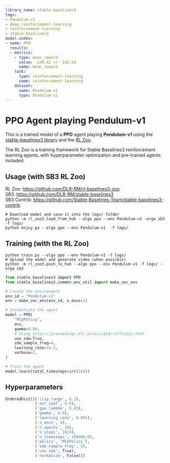 ```yaml
---
library_name: stable-baselines3
tags:
- Pendulum-v1
- deep-reinforcement-learning
- reinforcement-learning
- stable-baselines3
model-index:
- name: PPO
  results:
  - metrics:
    - type: mean_reward
      value: -230.42 +/- 142.54
      name: mean_reward
    task:
      type: reinforcement-learning
      name: reinforcement-learning
    dataset:
      name: Pendulum-v1
      type: Pendulum-v1
---
```


# **PPO** Agent playing **Pendulum-v1**
This is a trained model of a **PPO** agent playing **Pendulum-v1**
using the [stable-baselines3 library](https://github.com/DLR-RM/stable-baselines3)
and the [RL Zoo](https://github.com/DLR-RM/rl-baselines3-zoo).

The RL Zoo is a training framework for Stable Baselines3
reinforcement learning agents,
with hyperparameter optimization and pre-trained agents included.

## Usage (with SB3 RL Zoo)

RL Zoo: https://github.com/DLR-RM/rl-baselines3-zoo<br/>
SB3: https://github.com/DLR-RM/stable-baselines3<br/>
SB3 Contrib: https://github.com/Stable-Baselines-Team/stable-baselines3-contrib

```
# Download model and save it into the logs/ folder
python -m rl_zoo3.load_from_hub --algo ppo --env Pendulum-v1 -orga sb3 -f logs/
python enjoy.py --algo ppo --env Pendulum-v1  -f logs/
```

## Training (with the RL Zoo)
```
python train.py --algo ppo --env Pendulum-v1 -f logs/
# Upload the model and generate video (when possible)
python -m rl_zoo3.push_to_hub --algo ppo --env Pendulum-v1 -f logs/ -orga sb3
```

```python
from stable_baselines3 import PPO
from stable_baselines3.common.env_util import make_vec_env

# Create the environment
env_id = "Pendulum-v1"
env = make_vec_env(env_id, n_envs=1)

# Instantiate the agent
model = PPO(
    "MlpPolicy",
    env,
    gamma=0.98,
    # Using https://proceedings.mlr.press/v164/raffin22a.html
    use_sde=True,
    sde_sample_freq=4,
    learning_rate=1e-3,
    verbose=1,
)

# Train the agent
model.learn(total_timesteps=int(1e5))
```

## Hyperparameters
```python
OrderedDict([('clip_range', 0.2),
             ('ent_coef', 0.0),
             ('gae_lambda', 0.95),
             ('gamma', 0.9),
             ('learning_rate', 0.001),
             ('n_envs', 4),
             ('n_epochs', 10),
             ('n_steps', 1024),
             ('n_timesteps', 100000.0),
             ('policy', 'MlpPolicy'),
             ('sde_sample_freq', 4),
             ('use_sde', True),
             ('normalize', False)])
```
